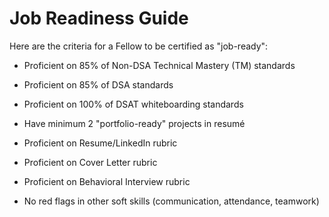 # Job Readiness Guide

Here are the criteria for a Fellow to be certified as "job-ready":

* Proficient on 85% of Non-DSA Technical Mastery (TM) standards
* Proficient on 85% of DSA standards
* Proficient on 100% of DSAT whiteboarding standards
* Have minimum 2 "portfolio-ready" projects in resumé

* Proficient on Resume/LinkedIn rubric
* Proficient on Cover Letter rubric
* Proficient on Behavioral Interview rubric
* No red flags in other soft skills (communication, attendance, teamwork)
